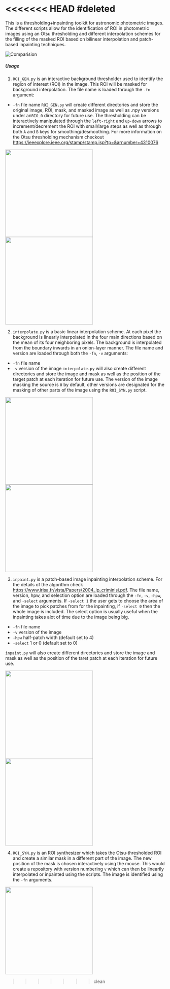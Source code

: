 <<<<<<< HEAD
#deleted
=======
This is a thresholding+inpainting toolkit for astronomic photometric images. The different scripts allow for the identification of ROI in photometric images using an Otsu thresholding and different interpolation schemes for the filling of the masked ROI based on bilinear interpolation and patch-based inpainting techniques.

![Comparision](/testimages/out.jpg)

##### Usage
1. `ROI_GEN.py` is an interactive background thresholder used to identify the region of interest (ROI) in the image. This ROI will be masked for background interpolation. The file name is loaded through the `-fn` argument:
  - `-fn` file name
  `ROI_GEN.py` will create different directories and store the original image, ROI, mask, and masked image as well as .npy versions under an`RIO_0` directory for future use. The thresholding can be interactively manipulated through the `left-right` and `up-down` arrows to increment/decrement the ROI with small/large steps as well as through both `A` and `B` keys for smoothing/desmoothing. For more information on the Otsu thresholding mechanism checkout https://ieeexplore.ieee.org/stamp/stamp.jsp?tp=&arnumber=4310076

<p float='center'>
  <img src="/testimages/ROI_GEN.gif" width="276" height="276">
  <img src="/testimages/ROI_GEN_2.gif" width="276" height="276">
</p>

2. `interpolate.py` is a basic linear interpolation scheme. At each pixel the background is linearly interpolated in the four main directions based on the mean of its four neighboring pixels. The background is interpolated from the boundary inwards in an onion-layer manner. The file name and version are loaded through both the `-fn`, `-v` arguments:
  - `-fn` file name
  - `-v` version of the image
`interpolate.py` will also create different directories and store the image and mask as well as the position of the target patch at each iteration for future use. The version of the image masking the source is `0` by default, other versions are designated for the masking of other parts of the image using the `ROI_SYN.py` script. 

<p float='center'>
  <img src="/testimages/Crab_int.gif" width="276" height="276">
  <img src="/testimages/eye_int.gif" width="276" height="276">
</p>

3. `inpaint.py` is a patch-based image inpainting interpolation scheme. For the details of the algorithm check https://www.irisa.fr/vista/Papers/2004_ip_criminisi.pdf. The file name, version, hpw, and selection option are loaded through the `-fn`, `-v`, `-hpw`, and `-select` arguments. If `-select 1` the user gets to choose the area of the image to pick patches from for the inpainting, if `-select 0` then the whole image is included. The select option is usually useful when the inpainting takes alot of time due to the image being big. 
  - `-fn` file name
  - `-v` version of the image
  - `-hpw` half-patch width (default set to 4)
  - `-select` 1 or 0  (default set to 0)

`inpaint.py` will also create different directories and store the image and mask as well as the position of the taret patch at each iteration for future use.

<p float='center'>
  <img src="/testimages/Crab_inp.gif" width="276" height="276">
  <img src="/testimages/eye_inp.gif" width="276" height="276">
</p>

4. `ROI_SYN.py` is an ROI synthesizer which takes the Otsu-thresholded ROI and create a similar mask in a different part of the image. The new position of the mask is chosen interactively using the mouse. This would create a repository with version numbering `v` which can then be linearily interpolated or inpainted using the scripts. The image is identified using the `-fn` arguments. 

<p float='center'>
  <img src = "/testimages/crab_syn.gif" width="276" height="276">
</p>

>>>>>>> clean
